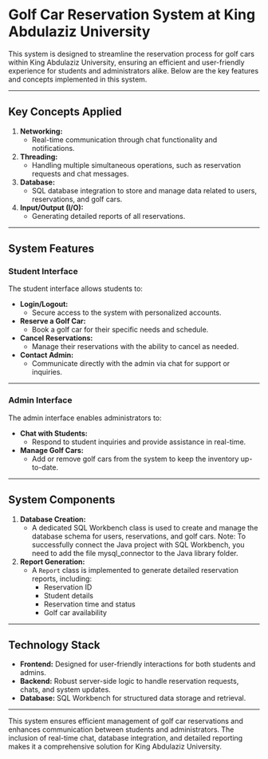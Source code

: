 # Golf Car Reservation System at King Abdulaziz University

This system is designed to streamline the reservation process for golf cars within King Abdulaziz University, ensuring an efficient and user-friendly experience for students and administrators alike. Below are the key features and concepts implemented in this system.

---

## Key Concepts Applied
1. **Networking:**
   - Real-time communication through chat functionality and notifications.
2. **Threading:**
   - Handling multiple simultaneous operations, such as reservation requests and chat messages.
3. **Database:**
   - SQL database integration to store and manage data related to users, reservations, and golf cars.
4. **Input/Output (I/O):**
   - Generating detailed reports of all reservations.

---

## System Features

### Student Interface 
The student interface allows students to:
- **Login/Logout:**
   - Secure access to the system with personalized accounts.
- **Reserve a Golf Car:**
   - Book a golf car for their specific needs and schedule.
- **Cancel Reservations:**
   - Manage their reservations with the ability to cancel as needed.
- **Contact Admin:**
   - Communicate directly with the admin via chat for support or inquiries.

---

### Admin Interface
The admin interface enables administrators to:
- **Chat with Students:**
   - Respond to student inquiries and provide assistance in real-time.
- **Manage Golf Cars:**
   - Add or remove golf cars from the system to keep the inventory up-to-date.

---

## System Components
1. **Database Creation:**
   - A dedicated SQL Workbench class is used to create and manage the database schema for users, reservations, and golf cars.
   Note: To successfully connect the Java project with SQL Workbench, you need to add the file mysql_connector to the Java library folder. 
2. **Report Generation:**
   - A `Report` class is implemented to generate detailed reservation reports, including:
     - Reservation ID
     - Student details
     - Reservation time and status
     - Golf car availability

---

## Technology Stack
- **Frontend:** Designed for user-friendly interactions for both students and admins.
- **Backend:** Robust server-side logic to handle reservation requests, chats, and system updates.
- **Database:** SQL Workbench for structured data storage and retrieval.

---

This system ensures efficient management of golf car reservations and enhances communication between students and administrators. The inclusion of real-time chat, database integration, and detailed reporting makes it a comprehensive solution for King Abdulaziz University.
